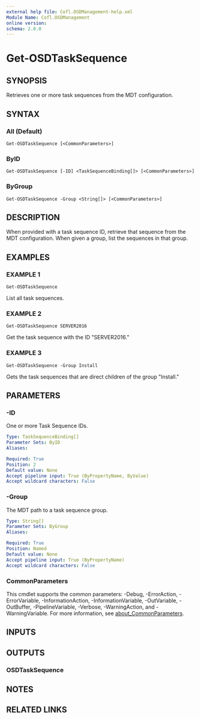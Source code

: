 ```yaml
---
external help file: Cofl.OSDManagement-help.xml
Module Name: Cofl.OSDManagement
online version:
schema: 2.0.0
---
```


# Get-OSDTaskSequence

## SYNOPSIS
Retrieves one or more task sequences from the MDT configuration.

## SYNTAX

### All (Default)
```
Get-OSDTaskSequence [<CommonParameters>]
```

### ByID
```
Get-OSDTaskSequence [-ID] <TaskSequenceBinding[]> [<CommonParameters>]
```

### ByGroup
```
Get-OSDTaskSequence -Group <String[]> [<CommonParameters>]
```

## DESCRIPTION
When provided with a task sequence ID, retrieve that sequence from the MDT configuration.
When given a group, list the sequences in that group.

## EXAMPLES

### EXAMPLE 1
```
Get-OSDTaskSequence
```

List all task sequences.

### EXAMPLE 2
```
Get-OSDTaskSequence SERVER2016
```

Get the task sequence with the ID "SERVER2016."

### EXAMPLE 3
```
Get-OSDTaskSequence -Group Install
```

Gets the task sequences that are direct children of the group "Install."

## PARAMETERS

### -ID
One or more Task Sequence IDs.

```yaml
Type: TaskSequenceBinding[]
Parameter Sets: ByID
Aliases:

Required: True
Position: 2
Default value: None
Accept pipeline input: True (ByPropertyName, ByValue)
Accept wildcard characters: False
```

### -Group
The MDT path to a task sequence group.

```yaml
Type: String[]
Parameter Sets: ByGroup
Aliases:

Required: True
Position: Named
Default value: None
Accept pipeline input: True (ByPropertyName)
Accept wildcard characters: False
```

### CommonParameters
This cmdlet supports the common parameters: -Debug, -ErrorAction, -ErrorVariable, -InformationAction, -InformationVariable, -OutVariable, -OutBuffer, -PipelineVariable, -Verbose, -WarningAction, and -WarningVariable. For more information, see [about_CommonParameters](http://go.microsoft.com/fwlink/?LinkID=113216).

## INPUTS

## OUTPUTS

### OSDTaskSequence

## NOTES

## RELATED LINKS

